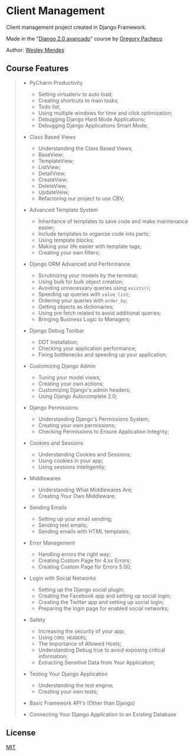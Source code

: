 # Client Management

Client management project created in Django Framework.

Made in the "[Django 2.0 avancado](https://www.udemy.com/course/django-avancado-100-aulas/)" course by [Gregory Pacheco](https://www.udemy.com/user/gpzimpacheco/)

Author: [Wesley Mendes](https://github.com/WesGtoX)

## Course Features

> - PyCharm Productivity
>
>   - Setting virtualenv to auto load;
>   - Creating shortcuts to main tasks;
>   - Todo list;
>   - Using multiple windows for time and click optimization;
>   - Debugging Django Hard Mode Applications;
>   - Debugging Django Applications Smart Mode;
>
> - Class Based Views
>
>   - Understanding the Class Based Views;
>   - BaseView;
>   - TemplateView;
>   - ListView;
>   - DetailView;
>   - CreateView;
>   - DeleteView;
>   - UpdateVeiw;
>   - Refactoring our project to use CBV;
>
> - Advanced Template System
>
>   - Inheritance of templates to save code and make maintenance easier;
>   - Include templates to organize code into parts;
>   - Using template blocks;
>   - Making your life easier with template tags;
>   - Creating your own filters;
>
> - Django ORM Advanced and Performance
>
>   - Scrutinizing your models by the terminal;
>   - Using bulk for bulk object creation;
>   - Avoiding unnecessary queries using `exists()`;
>   - Speeding up queries with `value_list`;
>   - Ordering your queries with `order_by`;
>   - Getting objects as dictionaries;
>   - Using pre fetch related to avoid additional queries;
>   - Bringing Business Logic to Managers;
>
> - Django Debug Toolbar
>
>   - DDT Installation;
>   - Checking your application performance;
>   - Fixing bottlenecks and speeding up your application;
>
> - Customizing Django Admin
>
>   - Tuning your model views;
>   - Creating your own actions;
>   - Customizing Django's admin headers;
>   - Using Django Autocomplete 2.0;
>
> - Django Permissions
>
>   - Understanding Django's Permissions System;
>   - Creating your own permissions;
>   - Checking Permissions to Ensure Application Integrity;
>
> - Cookies and Sessions
>
>   - Understanding Cookies and Sessions;
>   - Using cookies in your app;
>   - Using sessions intelligently;
>
> - Middlewares
>
>   - Understanding What Middlewares Are;
>   - Creating Your Own Middleware;
>
> - Sending Emails
>
>   - Setting up your email sending;
>   - Sending text emails;
>   - Sending emails with HTML templates;
>
> - Error Management
>
>   - Handling errors the right way;
>   - Creating Custom Page for 4.xx Errors;
>   - Creating Custom Page for Errors 5.00;
>
> - Login with Social Networks
>
>   - Setting up the Django social plugin;
>   - Creating the Facebook app and setting up social login;
>   - Creating the Twitter app and setting up social login;
>   - Preparing the login page for enabled social networks;
>
> - Safety
>
>   - Increasing the security of your app;
>   - Using `CORS_HEADERS`;
>   - The Importance of Allowed Hosts;
>   - Understanding Debug true to avoid exposing critical information;
>   - Extracting Sensitive Data from Your Application;
>
> - Testing Your Django Application
>
>   - Understanding the test engine;
>   - Creating your own tests;
>
> - Basic Framework API's (Other than Django)
>
> - Connecting Your Django Application to an Existing Database
>

## License

[MIT](LICENSE)